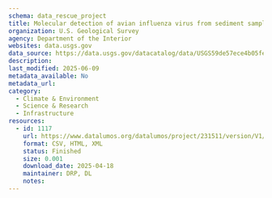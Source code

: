 ```yaml
---
schema: data_rescue_project 
title: Molecular detection of avian influenza virus from sediment samples in waterfowl habitats on the Delmarva Peninsula, USA
organization: U.S. Geological Survey
agency: Department of the Interior
websites: data.usgs.gov
data_source: https://data.usgs.gov/datacatalog/data/USGS59de57ece4b05fe04ccd3997
description: 
last_modified: 2025-06-09
metadata_available: No
metadata_url: 
category:
  - Climate & Environment 
  - Science & Research 
  - Infrastructure 
resources:
  - id: 1117
    url: https://www.datalumos.org/datalumos/project/231511/version/V1/view
    format: CSV, HTML, XML
    status: Finished
    size: 0.001
    download_date: 2025-04-18
    maintainer: DRP, DL
    notes: 
---
```

